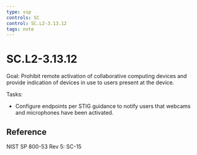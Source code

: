 ```yaml
---
type: ssp
controls: SC
control: SC.L2-3.13.12
tags: note
---
```


# SC.L2-3.13.12

Goal: Prohibit remote activation of collaborative computing devices and provide indication of devices in use to users present at the device.

Tasks:

- Configure endpoints per STIG guidance to notify users that webcams and microphones have been activated.

## Reference

NIST SP 800-53 Rev 5: SC-15
